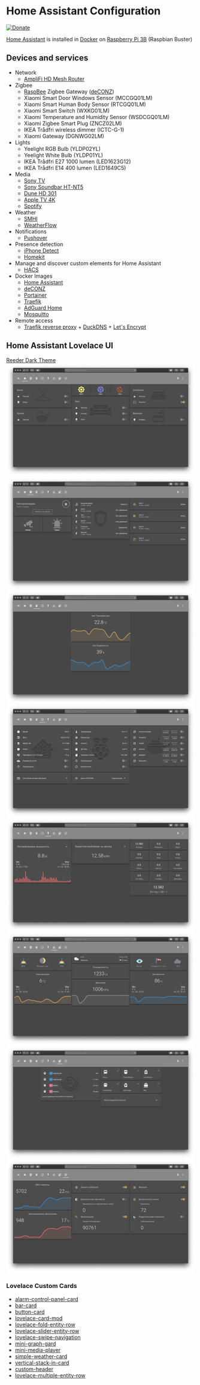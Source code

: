 # Home Assistant Configuration

[![Donate](https://img.shields.io/badge/Donate-PayPal-blue.svg)](https://www.paypal.me/ChikiPiki)

[Home Assistant](https://home-assistant.io/) is installed in [Docker](https://www.docker.com) on [Raspberry Pi 3B](https://www.raspberrypi.org/products/raspberry-pi-3-model-b/) (Raspbian Buster)
## Devices and services
* Network
  * [AmpliFi HD Mesh Router](https://store.amplifi.com/products/amplifi-mesh-router)
* Zigbee
  * [RaspBee](https://phoscon.de/en/raspbee) Zigbee Gateway ([deCONZ](https://github.com/dresden-elektronik/deconz-rest-plugin))
  * Xiaomi Smart Door Windows Sensor (MCCGQ01LM)
  * Xiaomi Smart Human Body Sensor (RTCGQ01LM)
  * Xiaomi Smart Switch (WXKG01LM)
  * Xiaomi Temperature and Humidity Sensor (WSDCGQ01LM)
  * Xiaomi Zigbee Smart Plug (ZNCZ02LM)
  * IKEA Trådfri wireless dimmer (ICTC-G-1)
  * Xiaomi Gateway (DGNWG02LM)
* Lights
  * Yeelight RGB Bulb (YLDP02YL)
  * Yeelight White Bulb (YLDP01YL)
  * IKEA Trådfri E27 1000 lumen (LED1623G12)
  * IKEA Trådfri E14 400 lumen (LED1649C5)
* Media
  * [Sony TV](https://github.com/custom-components/media_player.braviatv_psk)
  * [Sony Soundbar HT-NT5](https://www.home-assistant.io/components/media_player.songpal/)
  * [Dune HD 301](https://www.home-assistant.io/components/media_player.dunehd/)
  * [Apple TV 4K](https://github.com/postlund/hass-atv-beta)
  * [Spotify](https://www.home-assistant.io/components/media_player.spotify/)
* Weather
  * [SMHI](https://www.home-assistant.io/components/smhi/)
  * [WeatherFlow](https://smartweather.weatherflow.com/map/49.5528/-16.5387/4)
* Notifications
  * [Pushover](https://pushover.net)
* Presence detection
  * [iPhone Detect](https://github.com/mudape/iphonedetect)
  * [Homekit](https://community.home-assistant.io/t/homekit-as-a-presence-sensor/50370)
* Manage and discover custom elements for Home Assistant
  * [HACS](https://github.com/hacs/integration)
* Docker Images
  * [Home Assistant](https://hub.docker.com/r/homeassistant/raspberrypi3-homeassistant/tags)
  * [deCONZ](https://hub.docker.com/r/marthoc/deconz/tags)
  * [Portainer](https://hub.docker.com/r/portainer/portainer/tags)
  * [Traefik](https://hub.docker.com/_/traefik?tab=tags)
  * [AdGuard Home](https://hub.docker.com/r/adguard/adguardhome/tags)
  * [Mosquitto](https://hub.docker.com/_/eclipse-mosquitto?tab=tags)
* Remote access
  * [Traefik reverse proxy](https://traefik.io) + [DuckDNS](https://www.duckdns.org) + [Let's Encrypt](https://letsencrypt.org)
## Home Assistant Lovelace UI
[Reeder Dark Theme](https://github.com/hekm77/reeder_dark_theme)
<img src="https://github.com/hekm77/reeder_dark_theme/blob/master/screenshots/reeder_dark_1.png" alt="Home Assistant Lovelace UI" />
<img src="https://github.com/hekm77/reeder_dark_theme/blob/master/screenshots/reeder_dark_2.png" alt="Home Assistant Lovelace UI" />
<img src="https://github.com/hekm77/reeder_dark_theme/blob/master/screenshots/reeder_dark_3.png" alt="Home Assistant Lovelace UI" />
<img src="https://github.com/hekm77/reeder_dark_theme/blob/master/screenshots/reeder_dark_4.png" alt="Home Assistant Lovelace UI" />
<img src="https://github.com/hekm77/reeder_dark_theme/blob/master/screenshots/reeder_dark_5.png" alt="Home Assistant Lovelace UI" />
<img src="https://github.com/hekm77/reeder_dark_theme/blob/master/screenshots/reeder_dark_6.png" alt="Home Assistant Lovelace UI" />
<img src="https://github.com/hekm77/reeder_dark_theme/blob/master/screenshots/reeder_dark_7.png" alt="Home Assistant Lovelace UI" />
<img src="https://github.com/hekm77/reeder_dark_theme/blob/master/screenshots/reeder_dark_8.png" alt="Home Assistant Lovelace UI" />

### Lovelace Custom Cards
* [alarm-control-panel-card](https://github.com/ciotlosm/custom-lovelace/tree/master/alarm_control_panel-card)
* [bar-card](https://github.com/custom-cards/bar-card)
* [button-card](https://github.com/custom-cards/button-card)
* [lovelace-card-mod](https://github.com/thomasloven/lovelace-card-mod)
* [lovelace-fold-entity-row](https://github.com/thomasloven/lovelace-fold-entity-row)
* [lovelace-slider-entity-row](https://github.com/thomasloven/lovelace-slider-entity-row)
* [lovelace-swipe-navigation](https://github.com/maykar/lovelace-swipe-navigation)
* [mini-graph-gard](https://github.com/kalkih/mini-graph-card)
* [mini-media-player](https://github.com/kalkih/mini-media-player)
* [simple-weather-card](https://github.com/kalkih/simple-weather-card)
* [vertical-stack-in-card](https://github.com/custom-cards/vertical-stack-in-card)
* [custom-header](https://github.com/maykar/custom-header)
* [lovelace-multiple-entity-row](https://github.com/benct/lovelace-multiple-entity-row)
